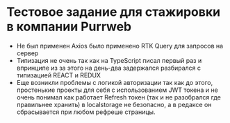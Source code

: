 # Тестовое задание для стажировки в компании Purrweb

- Не был применен Axios было применено RTK Query для запросов на сервер
- Типизация не очень так как на TypeScript писал первый раз и впринципе из за этого на день-два задержался разбирался с типизацией REACT и REDUX
- Еще возникли проблемы с логикой авторизации так как до этого, простенькие проекты для себя с использованием JWT токена и не очень понимал как работает Refresh токен (так и не разобрался где правильнее хранить) в localstorage не безопасно, а в редаксе он сбрасывается при любом рефреше страницы.
